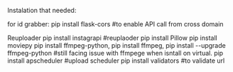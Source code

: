 Instalation that needed:

for id grabber:
pip install flask-cors #to enable API call from cross domain

Reuploader
pip install instagrapi #reuplaoder
pip install Pillow
pip install moviepy
pip install ffmpeg-python, pip install ffmpeg, pip install --upgrade ffmpeg-python  #still facing issue with ffmpege when isntall on virtual.
pip install apscheduler #upload scheduler
pip install validators #to validate url